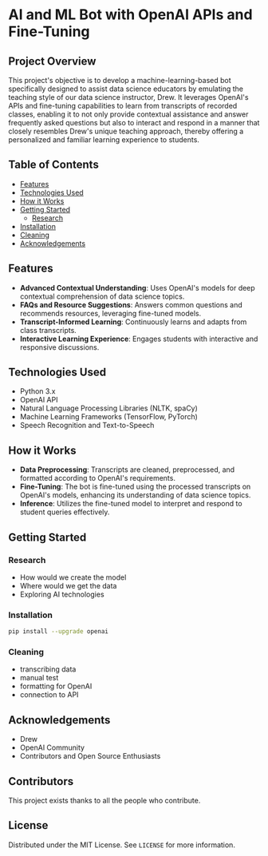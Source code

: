 # AI and ML Bot with OpenAI APIs and Fine-Tuning

## Project Overview
This project's objective is to develop a machine-learning-based bot specifically designed to assist data science educators by emulating the teaching style of our data science instructor, Drew. It leverages OpenAI's APIs and fine-tuning capabilities to learn from transcripts of recorded classes, enabling it to not only provide contextual assistance and answer frequently asked questions but also to interact and respond in a manner that closely resembles Drew's unique teaching approach, thereby offering a personalized and familiar learning experience to students.

## Table of Contents

- [Features](#features)
- [Technologies Used](#technologies-used)
- [How it Works](#how-it-works)
- [Getting Started](#getting-started)
	- [Research](#research)
- [Installation](#installation)
- [Cleaning](#cleaning)
- [Acknowledgements](#acknowledgements)

## Features
- **Advanced Contextual Understanding**: Uses OpenAI's models for deep contextual comprehension of data science topics.
- **FAQs and Resource Suggestions**: Answers common questions and recommends resources, leveraging fine-tuned models.
- **Transcript-Informed Learning**: Continuously learns and adapts from class transcripts.
- **Interactive Learning Experience**: Engages students with interactive and responsive discussions.

## Technologies Used
- Python 3.x
- OpenAI API
- Natural Language Processing Libraries (NLTK, spaCy)
- Machine Learning Frameworks (TensorFlow, PyTorch)
- Speech Recognition and Text-to-Speech

## How it Works

- **Data Preprocessing**: Transcripts are cleaned, preprocessed, and formatted according to OpenAI's requirements.
- **Fine-Tuning**: The bot is fine-tuned using the processed transcripts on OpenAI's models, enhancing its understanding of data science topics.
- **Inference**: Utilizes the fine-tuned model to interpret and respond to student queries effectively.

## Getting Started

### Research
- How would we create the model
- Where would we get the data
- Exploring AI technologies

### Installation
   ```sh
   pip install --upgrade openai
   ```

### Cleaning
- transcribing data
- manual test
- formatting for OpenAI
- connection to API


## Acknowledgements

- Drew
- OpenAI Community
- Contributors and Open Source Enthusiasts

## Contributors

This project exists thanks to all the people who contribute. 

## License

Distributed under the MIT License. See `LICENSE` for more information.

